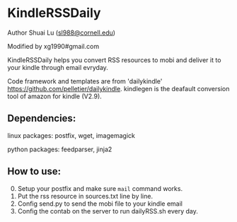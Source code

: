 KindleRSSDaily
===
Author Shuai Lu (sl988@cornell.edu)

Modified by xg1990#gmail.com


KindleRSSDaily helps you convert RSS resources to mobi and deliver it to your kindle through email evryday.

Code framework and templates are from 'dailykindle' https://github.com/pelletier/dailykindle.
kindlegen is the deafault conversion tool of amazon for kindle (V2.9).


Dependencies:
-----

linux  packages:  postfix, wget, imagemagick

python packages:  feedparser, jinja2



How to use:
---------

0. Setup your postfix and make sure `mail` command works.
1. Put the rss resource in sources.txt line by line.
2. Config send.py to send the mobi file to your kindle email
3. Config the contab on the server to run dailyRSS.sh every day.



